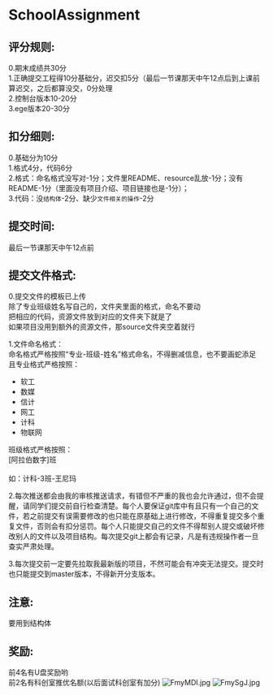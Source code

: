 # SchoolAssignment
## 评分规则:<br>
0.期末成绩共30分<br>
1.正确提交工程得10分基础分，迟交扣5分（最后一节课那天中午12点后到上课前算迟交，之后都算没交，0分处理<br>
2.控制台版本10-20分<br>
3.ege版本20-30分<br>

## 扣分细则:<br>
0.基础分为10分<br>
1.格式4分，代码6分<br>
2.格式：命名格式没写对-1分；文件里README、resource乱放-1分；没有README-1分（里面没有项目介绍、项目链接也是-1分）；<br>
3.代码：没`结构体`-2分、缺少`文件相关的操作`-2分<br>

## 提交时间:<br>
最后一节课那天中午12点前<br>

## 提交文件格式:<br>
0.提交文件的模板已上传<br>
除了专业班级姓名写自己的，文件夹里面的格式，命名不要动<br>
把相应的代码，资源文件放到对应的文件夹下就是了<br>
如果项目没用到额外的资源文件，那source文件夹空着就行<br>

1.文件命名格式：<br>
命名格式严格按照“专业-班级-姓名”格式命名，不得删减信息，也不要画蛇添足<br>
且专业格式严格按照：<br>
* 软工<br>
* 数媒<br>
* 信计<br>
* 网工<br>
* 计科<br>
* 物联网<br>

班级格式严格按照：<br>
[阿拉伯数字]班<br>
<br>
如：计科-3班-王尼玛
<br>

2.每次推送都会由我的审核推送请求，有错但不严重的我也会允许通过，但不会提醒，请同学们提交前自行检查清楚。每个人要保证git库中有且只有一个自己的文件，若之前提交有误需要修改的也只能在原基础上进行修改，不得重复提交多个重复文件，否则会有扣分惩罚。每个人只能提交自己的文件不得帮别人提交或破坏修改别人的文件以及项目结构。每次提交git上都会有记录，凡是有违规操作者一旦查实严肃处理。<br>

3.每次提交前一定要先拉取我最新版的项目，不然可能会有冲突无法提交。提交时也只能提交到master版本，不得新开分支版本。

## 注意:<br>
要用到结构体

## 奖励:<br>
前4名有U盘奖励哟<br>
前2名有科创室推优名额(以后面试科创室有加分)
![FmyMDI.jpg](https://s1.ax1x.com/2018/11/30/FmyMDI.jpg)
![FmySgJ.jpg](https://s1.ax1x.com/2018/11/30/FmySgJ.jpg)

